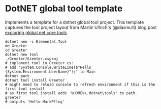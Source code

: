 # DotNET global tool template

Implements a template for a dotnet global tool project. 
This template captures the tool project layout from Martin Ullrich's (@dasmulli) blog post [exploring global net core tools](https://dasmulli.blog/2018/01/23/exploring-global-net-core-tools/)

```
dotnet new -i Elemental.Tool
md Greeter
cd Greeter
dotnet new tool
./Greeter/Greeter.csproj
# implement tool in Greeter.cs:
# add 'System.Console.WriteLine($"Hello {System.Environment.UserName}");' to Main
dotnet pack
dotnet tool install Greeter
# might need to reload console to refresh environment if this is the first tool install
# as first tool install adds '%HOME%\.dotnet\tools' to path.
greeter
# outputs 'Hello MarkPflug'
```